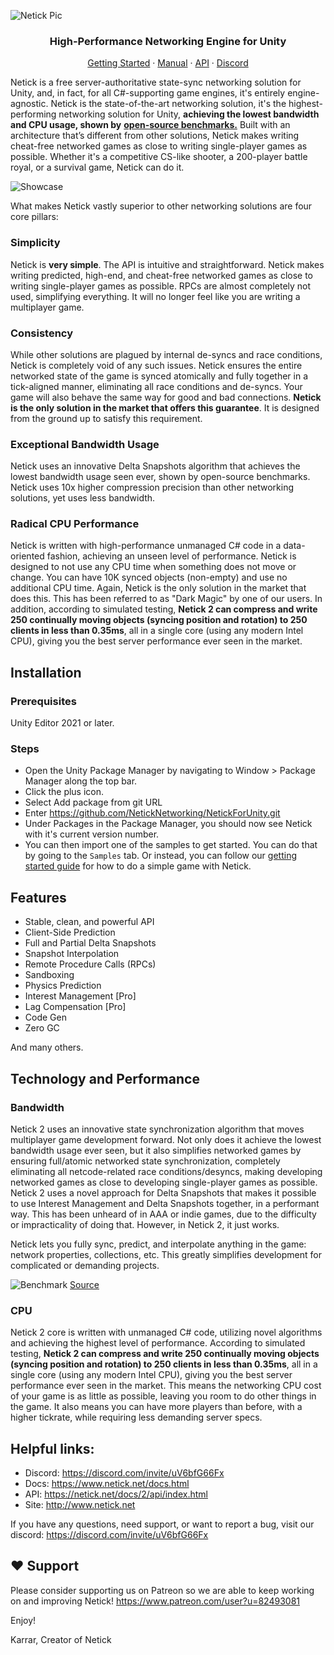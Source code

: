 ![Netick Pic](https://i.ibb.co/TBFFQ225/Netick-Github-Main.png)

<p align="center">
  <h3 align="center">High-Performance Networking Engine for Unity</h3>
</p>

<p align="center">
  <a href="https://netick.net/docs/2/articles/getting-started-guide/0-overview.html">Getting Started</a>
  ·
  <a href="https://netick.net/docs/2/articles/understanding-client-server-model.html">Manual</a>
  ·
  <a href="https://netick.net/docs/2/api/index.html">API</a>
  ·
  <a href="https://discord.com/invite/uV6bfG66Fx">Discord</a>
</p>

Netick is a free server-authoritative state-sync networking solution for Unity, and, in fact, for all C#-supporting game engines, it's entirely engine-agnostic. Netick is the state-of-the-art networking solution, it's the highest-performing networking solution for Unity, **achieving the lowest bandwidth and CPU usage, shown by** [**open-source benchmarks.**](#technology-and-performance) Built with an architecture that’s different from other solutions, Netick makes writing cheat-free networked games as close to writing single-player games as possible. Whether it's a competitive CS-like shooter, a 200-player battle royal, or a survival game, Netick can do it.

![Showcase](https://i.ibb.co/sdT586KP/Netick-Github-Showcase.png)

What makes Netick vastly superior to other networking solutions are four core pillars:

### Simplicity

Netick is **very simple**. The API is intuitive and straightforward. Netick makes writing predicted, high-end, and cheat-free networked games as close to writing single-player games as possible. RPCs are almost completely not used, simplifying everything. It will no longer feel like you are writing a multiplayer game.

### Consistency

While other solutions are plagued by internal de-syncs and race conditions, Netick is completely void of any such issues. Netick ensures the entire networked state of the game is synced atomically and fully together in a tick-aligned manner, eliminating all race conditions and de-syncs. Your game will also behave the same way for good and bad connections. **Netick is the only solution in the market that offers this guarantee**. It is designed from the ground up to satisfy this requirement.

### Exceptional Bandwidth Usage

Netick uses an innovative Delta Snapshots algorithm that achieves the lowest bandwidth usage seen ever, shown by open-source benchmarks. Netick uses 10x higher compression precision than other networking solutions, yet uses less bandwidth.

### Radical CPU Performance

Netick is written with high-performance unmanaged C# code in a data-oriented fashion, achieving an unseen level of performance. Netick is designed to not use any CPU time when something does not move or change. You can have 10K synced objects (non-empty) and use no additional CPU time. Again, Netick is the only solution in the market that does this. This has been referred to as "Dark Magic" by one of our users. In addition, according to simulated testing, **Netick 2 can compress and write 250 continually moving objects (syncing position and rotation) to 250 clients in less than 0.35ms**, all in a single core (using any modern Intel CPU), giving you the best server performance ever seen in the market.

## Installation

### Prerequisites

Unity Editor 2021 or later.

### Steps

- Open the Unity Package Manager by navigating to Window > Package Manager along the top bar.
- Click the plus icon.
- Select Add package from git URL
- Enter https://github.com/NetickNetworking/NetickForUnity.git
- Under Packages in the Package Manager, you should now see Netick with it's current version number.
- You can then import one of the samples to get started. You can do that by going to the `Samples` tab. Or instead, you can follow our [getting started guide](https://netick.net/docs/2/articles/getting-started-guide/0-overview.html) for how to do a simple game with Netick.

## Features

- Stable, clean, and powerful API
- Client-Side Prediction
- Full and Partial Delta Snapshots
- Snapshot Interpolation
- Remote Procedure Calls (RPCs)
- Sandboxing
- Physics Prediction
- Interest Management [Pro]
- Lag Compensation [Pro]
- Code Gen
- Zero GC

And many others.

## Technology and Performance

### Bandwidth

Netick 2 uses an innovative state synchronization algorithm that moves multiplayer game development forward. Not only does it achieve the lowest bandwidth usage ever seen, but it also simplifies networked games by ensuring full/atomic networked state synchronization, completely eliminating all netcode-related race conditions/desyncs, making developing networked games as close to developing single-player games as possible. Netick 2 uses a novel approach for Delta Snapshots that makes it possible to use Interest Management and Delta Snapshots together, in a performant way. This has been unheard of in AAA or indie games, due to the difficulty or impracticality of doing that. However, in Netick 2, it just works.

Netick lets you fully sync, predict, and interpolate anything in the game: network properties, collections, etc. This greatly simplifies development for complicated or demanding projects.

![Benchmark](https://i.ibb.co/3cwvNjk/chart-1.png)
[Source](https://github.com/StinkySteak/unity-netcode-benchmark)

### CPU

Netick 2 core is written with unmanaged C# code, utilizing novel algorithms and achieving the highest level of performance. According to simulated testing, **Netick 2 can compress and write 250 continually moving objects (syncing position and rotation) to 250 clients in less than 0.35ms**, all in a single core (using any modern Intel CPU), giving you the best server performance ever seen in the market. This means the networking CPU cost of your game is as little as possible, leaving you room to do other things in the game. It also means you can have more players than before, with a higher tickrate, while requiring less demanding server specs.

## Helpful links:

- Discord: https://discord.com/invite/uV6bfG66Fx
- Docs: https://www.netick.net/docs.html
- API: https://netick.net/docs/2/api/index.html
- Site: http://www.netick.net

If you have any questions, need support, or want to report a bug, visit our discord:
https://discord.com/invite/uV6bfG66Fx

## ❤️ Support

Please consider supporting us on Patreon so we are able to keep working on and improving Netick!
https://www.patreon.com/user?u=82493081

Enjoy!

Karrar,
Creator of Netick
